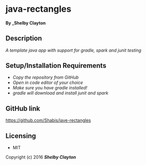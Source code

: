 # java-rectangles
#### By _Shelby Clayton

## Description

_A template java app with support for gradle, spark and junit testing_

## Setup/Installation Requirements

* _Copy the repository from GitHub_
* _Open in code editor of your choice_
* _Make sure you have gradle installed!_
* _gradle will download and install junit and spark_


## GitHub link

https://github.com/Shabis/jave-rectangles

## Licensing

* MIT

Copyright (c) 2016 **_Shelby Clayton_**
